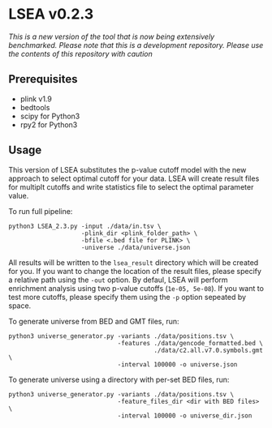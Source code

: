 # LSEA v0.2.3

*This is a new version of the tool that is now being extensively benchmarked. Please note that this is a development repository. Please use the contents of this repository with caution*

## Prerequisites
- plink v1.9
- bedtools
- scipy for Python3
- rpy2 for Python3

## Usage

This version of LSEA substitutes the p-value cutoff model with the new approach to select optimal cutoff for your data. LSEA will create result files for multiplt cutoffs and write statistics file to select the optimal parameter value. 

To run full pipeline:  
```
python3 LSEA_2.3.py -input ./data/in.tsv \
                    -plink_dir <plink_folder_path> \
                    -bfile <.bed file for PLINK> \
                    -universe ./data/universe.json
```

All results will be written to the `lsea_result` directory which will be created for you. If you want to change the location of the result files, please specify a relative path using the `-out` option. By defaul, LSEA will perform enrichment analysis using two p-value cutoffs (`1e-05, 5e-08`). If you want to test more cutoffs, please specify them using the `-p` option sepeated by space.

To generate universe from BED and GMT files, run:  
```
python3 universe_generator.py -variants ./data/positions.tsv \
                              -features ./data/gencode_formatted.bed \
                                        ./data/c2.all.v7.0.symbols.gmt \
                              -interval 100000 -o universe.json
```

To generate universe using a directory with per-set BED files, run:
```
python3 universe_generator.py -variants ./data/positions.tsv \
                              -feature_files_dir <dir with BED files> \
                              -interval 100000 -o universe_dir.json
